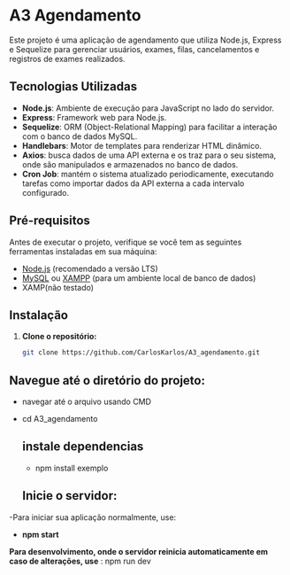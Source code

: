 # A3 Agendamento

Este projeto é uma aplicação de agendamento que utiliza Node.js, Express e Sequelize para gerenciar usuários, exames, filas, cancelamentos e registros de exames realizados.

## Tecnologias Utilizadas

- **Node.js**: Ambiente de execução para JavaScript no lado do servidor.
- **Express**: Framework web para Node.js.
- **Sequelize**: ORM (Object-Relational Mapping) para facilitar a interação com o banco de dados MySQL.
- **Handlebars**: Motor de templates para renderizar HTML dinâmico.
- **Axios**: busca dados de uma API externa e os traz para o seu sistema, onde são manipulados e armazenados no banco de dados.
- **Cron Job**: mantém o sistema atualizado periodicamente, executando tarefas como importar dados da API externa a cada intervalo configurado.

## Pré-requisitos

Antes de executar o projeto, verifique se você tem as seguintes ferramentas instaladas em sua máquina:

- [Node.js](https://nodejs.org/) (recomendado a versão LTS)
- [MySQL](https://www.mysql.com/) ou [XAMPP](https://www.apachefriends.org/index.html) (para um ambiente local de banco de dados)
- XAMP(não testado)

## Instalação

1. **Clone o repositório:**

   ```bash
   git clone https://github.com/CarlosKarlos/A3_agendamento.git

  ## Navegue até o diretório do projeto:


- navegar até o arquivo usando CMD
- cd A3_agendamento

  ## instale dependencias

  - npm install exemplo

  ## Inicie o servidor:


-Para iniciar sua aplicação normalmente, use:
- **npm start**


**Para desenvolvimento, onde o servidor reinicia automaticamente em caso de alterações, use** : npm run dev

